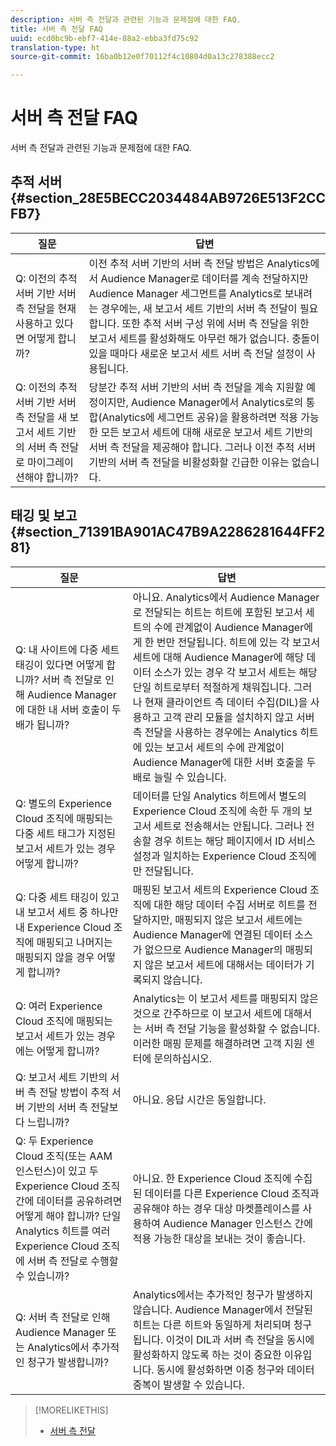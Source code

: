 ```yaml
---
description: 서버 측 전달과 관련된 기능과 문제점에 대한 FAQ.
title: 서버 측 전달 FAQ
uuid: ecd0bc9b-ebf7-414e-88a2-ebba3fd75c92
translation-type: ht
source-git-commit: 16ba0b12e0f70112f4c10804d0a13c278388ecc2

---
```



# 서버 측 전달 FAQ

서버 측 전달과 관련된 기능과 문제점에 대한 FAQ.

## 추적 서버 {#section_28E5BECC2034484AB9726E513F2CCFB7}

| 질문 | 답변 |
|--- |--- |
| Q: 이전의 추적 서버 기반 서버 측 전달을 현재 사용하고 있다면 어떻게 합니까? | 이전 추적 서버 기반의 서버 측 전달 방법은 Analytics에서 Audience Manager로 데이터를 계속 전달하지만 Audience Manager 세그먼트를 Analytics로 보내려는 경우에는, 새 보고서 세트 기반의 서버 측 전달이 필요합니다. 또한 추적 서버 구성 위에 서버 측 전달을 위한 보고서 세트를 활성화해도 아무런 해가 없습니다. 충돌이 있을 때마다 새로운 보고서 세트 서버 측 전달 설정이 사용됩니다. |
| Q: 이전의 추적 서버 기반 서버 측 전달을 새 보고서 세트 기반의 서버 측 전달로 마이그레이션해야 합니까? | 당분간 추적 서버 기반의 서버 측 전달을 계속 지원할 예정이지만, Audience Manager에서 Analytics로의 통합(Analytics에 세그먼트 공유)을 활용하려면 적용 가능한 모든 보고서 세트에 대해 새로운 보고서 세트 기반의 서버 측 전달을 제공해야 합니다. 그러나 이전 추적 서버 기반의 서버 측 전달을 비활성화할 긴급한 이유는 없습니다. |

## 태깅 및 보고 {#section_71391BA901AC47B9A2286281644FF281}

| 질문 | 답변 |
|--- |--- |
| Q: 내 사이트에 다중 세트 태깅이 있다면 어떻게 합니까? 서버 측 전달로 인해 Audience Manager에 대한 내 서버 호출이 두 배가 됩니까? | 아니요. Analytics에서 Audience Manager로 전달되는 히트는 히트에 포함된 보고서 세트의 수에 관계없이 Audience Manager에게 한 번만 전달됩니다. 히트에 있는 각 보고서 세트에 대해 Audience Manager에 해당 데이터 소스가 있는 경우 각 보고서 세트는 해당 단일 히트로부터 적절하게 채워집니다.  그러나 현재 클라이언트 측 데이터 수집(DIL)을 사용하고 고객 관리 모듈을 설치하지 않고 서버 측 전달을 사용하는 경우에는 Analytics 히트에 있는 보고서 세트의 수에 관계없이 Audience Manager에 대한 서버 호출을 두 배로 늘릴 수 있습니다. |
| Q: 별도의 Experience Cloud 조직에 매핑되는 다중 세트 태그가 지정된 보고서 세트가 있는 경우 어떻게 합니까? | 데이터를 단일 Analytics 히트에서 별도의 Experience Cloud 조직에 속한 두 개의 보고서 세트로 전송해서는 안됩니다. 그러나 전송할 경우 히트는 해당 페이지에서 ID 서비스 설정과 일치하는 Experience Cloud 조직에만 전달됩니다. |
| Q: 다중 세트 태깅이 있고 내 보고서 세트 중 하나만 내 Experience Cloud 조직에 매핑되고 나머지는 매핑되지 않을 경우 어떻게 합니까? | 매핑된 보고서 세트의 Experience Cloud 조직에 대한 해당 데이터 수집 서버로 히트를 전달하지만, 매핑되지 않은 보고서 세트에는 Audience Manager에 연결된 데이터 소스가 없으므로 Audience Manager의 매핑되지 않은 보고서 세트에 대해서는 데이터가 기록되지 않습니다. |
| Q: 여러 Experience Cloud 조직에 매핑되는 보고서 세트가 있는 경우에는 어떻게 합니까? | Analytics는 이 보고서 세트를 매핑되지 않은 것으로 간주하므로 이 보고서 세트에 대해서는 서버 측 전달 기능을 활성화할 수 없습니다. 이러한 매핑 문제를 해결하려면 고객 지원 센터에 문의하십시오. |
| Q: 보고서 세트 기반의 서버 측 전달 방법이 추적 서버 기반의 서버 측 전달보다 느립니까? | 아니요. 응답 시간은 동일합니다. |
| Q: 두 Experience Cloud 조직(또는 AAM 인스턴스)이 있고 두 Experience Cloud 조직 간에 데이터를 공유하려면 어떻게 해야 합니까? 단일 Analytics 히트를 여러 Experience Cloud 조직에 서버 측 전달로 수행할 수 있습니까? | 아니요. 한 Experience Cloud 조직에 수집된 데이터를 다른 Experience Cloud 조직과 공유해야 하는 경우 대상 마켓플레이스를 사용하여 Audience Manager 인스턴스 간에 적용 가능한 대상을 보내는 것이 좋습니다. |
| Q: 서버 측 전달로 인해 Audience Manager 또는 Analytics에서 추가적인 청구가 발생합니까? | Analytics에서는 추가적인 청구가 발생하지 않습니다. Audience Manager에서 전달된 히트는 다른 히트와 동일하게 처리되며 청구됩니다.  이것이 DIL과 서버 측 전달을 동시에 활성화하지 않도록 하는 것이 중요한 이유입니다. 동시에 활성화하면 이중 청구와 데이터 중복이 발생할 수 있습니다. |

>[!MORELIKETHIS]
>
>* [서버 측 전달](/help/admin/admin/c-server-side-forwarding/ssf.md)

